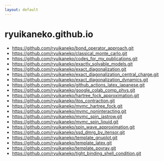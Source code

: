 ```yaml
---
layout: default
---
```


# ryuikaneko.github.io

- https://github.com/ryuikaneko/bond_operator_approach.git
- https://github.com/ryuikaneko/classical_monte_carlo.git
- https://github.com/ryuikaneko/codes_for_my_publications.git
- https://github.com/ryuikaneko/exactly_solvable_models.git
- https://github.com/ryuikaneko/exact_diagonalization.git
- https://github.com/ryuikaneko/exact_diagonalization_central_charge.git
- https://github.com/ryuikaneko/exact_diagonalization_dynamics.git
- https://github.com/ryuikaneko/github_actions_latex_japanese.git
- https://github.com/ryuikaneko/google_colab_comp_phys.git
- https://github.com/ryuikaneko/hartree_fock_approximation.git
- https://github.com/ryuikaneko/itps_contraction.git
- https://github.com/ryuikaneko/mvmc_hartree_fock.git
- https://github.com/ryuikaneko/mvmc_noninteracting.git
- https://github.com/ryuikaneko/mvmc_spin_jastrow.git
- https://github.com/ryuikaneko/mvmc_spin_liquid.git
- https://github.com/ryuikaneko/spin_wave_approximation.git
- https://github.com/ryuikaneko/ssd_dmrg_by_itensor.git
- https://github.com/ryuikaneko/template_gnuplot.git
- https://github.com/ryuikaneko/template_latex.git
- https://github.com/ryuikaneko/template_povray.git
- https://github.com/ryuikaneko/tight_binding_shell_condition.git

<!--
https://stackoverflow.com/questions/8713596/how-to-retrieve-the-list-of-all-github-repositories-of-a-person
GHUSER=ryuikaneko; curl "https://api.github.com/users/$GHUSER/repos?per_page=100" | grep -o 'git@[^"]*'
GHUSER=ryuikaneko; curl -s "https://api.github.com/users/$GHUSER/repos?per_page=1000" | grep -w clone_url | grep -o '[^"]\+://.\+.git'
GHUSER=ryuikaneko; curl -s "https://api.github.com/users/$GHUSER/repos?per_page=1000" | grep -w clone_url | grep -o '[^"]\+://.\+.git' | sed 's/^/- /g'
-->
